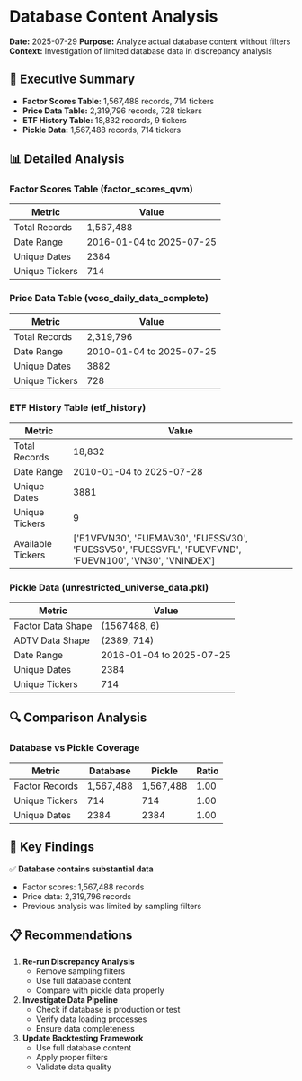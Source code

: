 # Database Content Analysis

**Date:** 2025-07-29
**Purpose:** Analyze actual database content without filters
**Context:** Investigation of limited database data in discrepancy analysis

## 🎯 Executive Summary

- **Factor Scores Table:** 1,567,488 records, 714 tickers
- **Price Data Table:** 2,319,796 records, 728 tickers
- **ETF History Table:** 18,832 records, 9 tickers
- **Pickle Data:** 1,567,488 records, 714 tickers

## 📊 Detailed Analysis

### Factor Scores Table (factor_scores_qvm)

| Metric | Value |
|--------|-------|
| Total Records | 1,567,488 |
| Date Range | 2016-01-04 to 2025-07-25 |
| Unique Dates | 2384 |
| Unique Tickers | 714 |

### Price Data Table (vcsc_daily_data_complete)

| Metric | Value |
|--------|-------|
| Total Records | 2,319,796 |
| Date Range | 2010-01-04 to 2025-07-25 |
| Unique Dates | 3882 |
| Unique Tickers | 728 |

### ETF History Table (etf_history)

| Metric | Value |
|--------|-------|
| Total Records | 18,832 |
| Date Range | 2010-01-04 to 2025-07-28 |
| Unique Dates | 3881 |
| Unique Tickers | 9 |
| Available Tickers | ['E1VFVN30', 'FUEMAV30', 'FUESSV30', 'FUESSV50', 'FUESSVFL', 'FUEVFVND', 'FUEVN100', 'VN30', 'VNINDEX'] |

### Pickle Data (unrestricted_universe_data.pkl)

| Metric | Value |
|--------|-------|
| Factor Data Shape | (1567488, 6) |
| ADTV Data Shape | (2389, 714) |
| Date Range | 2016-01-04 to 2025-07-25 |
| Unique Dates | 2384 |
| Unique Tickers | 714 |

## 🔍 Comparison Analysis

### Database vs Pickle Coverage

| Metric | Database | Pickle | Ratio |
|--------|----------|--------|-------|
| Factor Records | 1,567,488 | 1,567,488 | 1.00 |
| Unique Tickers | 714 | 714 | 1.00 |
| Unique Dates | 2384 | 2384 | 1.00 |

## 🎯 Key Findings

✅ **Database contains substantial data**
- Factor scores: 1,567,488 records
- Price data: 2,319,796 records
- Previous analysis was limited by sampling filters

## 📋 Recommendations

1. **Re-run Discrepancy Analysis**
   - Remove sampling filters
   - Use full database content
   - Compare with pickle data properly
2. **Investigate Data Pipeline**
   - Check if database is production or test
   - Verify data loading processes
   - Ensure data completeness
3. **Update Backtesting Framework**
   - Use full database content
   - Apply proper filters
   - Validate data quality

